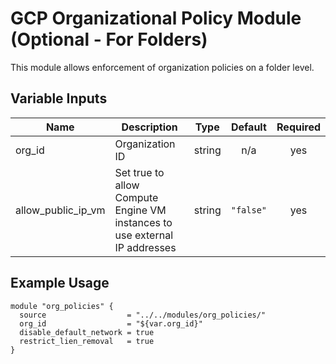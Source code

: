 # GCP Organizational Policy Module (Optional - For Folders)

This module allows enforcement of organization policies on a folder level.

## Variable Inputs

| Name | Description | Type | Default | Required |
|------|-------------|:----:|:-----:|:-----:|
| org\_id | Organization ID | string | n/a | yes |
| allow\_public\_ip\_vm | Set true to allow Compute Engine VM instances to use external IP addresses | string | `"false"` | yes |

## Example Usage
```
module "org_policies" {
  source                  = "../../modules/org_policies/"
  org_id                  = "${var.org_id}"
  disable_default_network = true
  restrict_lien_removal   = true
}
```
